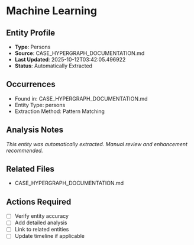 # Machine Learning

## Entity Profile
- **Type**: Persons
- **Source**: CASE_HYPERGRAPH_DOCUMENTATION.md
- **Last Updated**: 2025-10-12T03:42:05.496922
- **Status**: Automatically Extracted

## Occurrences
- Found in: CASE_HYPERGRAPH_DOCUMENTATION.md
- Entity Type: persons
- Extraction Method: Pattern Matching

## Analysis Notes
*This entity was automatically extracted. Manual review and enhancement recommended.*

## Related Files
- CASE_HYPERGRAPH_DOCUMENTATION.md

## Actions Required
- [ ] Verify entity accuracy
- [ ] Add detailed analysis
- [ ] Link to related entities
- [ ] Update timeline if applicable
